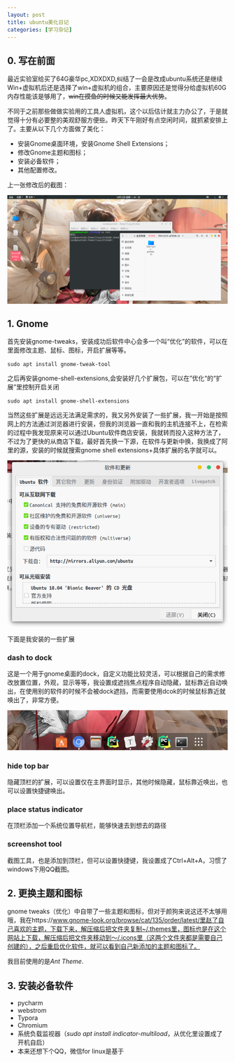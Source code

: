 ```yaml
---
layout: post
title: ubuntu美化日记
categories: [学习杂记]
---
```


## 0. 写在前面

最近实验室给买了64G豪华pc,XDXDXD,纠结了一会是改成ubuntu系统还是继续Win+虚拟机后还是选择了win+虚拟机的组合，主要原因还是觉得分给虚拟机60G内存性能该是够用了，~~win在摸鱼的时候又能发挥最大优势~~。

不同于之前那些做做实验用的工具人虚拟机，这个以后估计就主力办公了，于是就觉得十分有必要整的美观舒服方便些。昨天下午刚好有点空闲时间，就抓紧安排上了。主要从以下几个方面做了美化：

* 安装Gnome桌面环境，安装Gnome Shell Extensions；
* 修改Gnome主题和图标；
* 安装必备软件；
* 其他配置修改。

上一张修改后的截图：

![2020-10-12-01](/assets/2020-10-12-01.png)

## 1. Gnome

首先安装gnome-tweaks，安装成功后软件中心会多一个叫“优化”的软件，可以在里面修改主题、鼠标、图标，开启扩展等等。

```shell
sudo apt install gnome-tweak-tool
```

之后再安装gnome-shell-extensions,会安装好几个扩展包，可以在”优化“的“扩展”里控制开启关闭

```shell
sudo apt install gnome-shell-extensions
```

当然这些扩展是远远无法满足需求的，我又另外安装了一些扩展，我一开始是按照网上的方法通过浏览器进行安装，但我的浏览器一直和我的主机连接不上，在检索的过程中我发现原来可以通过Ubuntu软件商店安装，我就转而投入这种方法了，不过为了更快的从商店下载，最好首先换一下源，在软件与更新中换，我换成了阿里的源，安装的时候就搜索gnome shell extensions+具体扩展的名字就可以。

<img src="/assets/2020-10-12-02.png" alt="2020-10-12-02" style="zoom: 67%;" />

下面是我安装的一些扩展

### dash to dock

这是一个用于gnome桌面的dock，自定义功能比较灵活，可以根据自己的需求修改放置位置，外观，显示等等，我设置成遮挡焦点程序自动隐藏，鼠标靠近自动唤出，在使用别的软件的时候不会被dock遮挡，而需要使用dcok的时候鼠标靠近就唤出了，非常方便。

![2020-10-12-03](/assets/2020-10-12-03.png)

### hide top bar

隐藏顶栏的扩展，可以设置仅在主界面时显示，其他时候隐藏，鼠标靠近唤出，也可以设置快捷键唤出。

### place status indicator

在顶栏添加一个系统位置导航栏，能够快速去到想去的路径

### screenshot tool

截图工具，也是添加到顶栏，但可以设置快捷键，我设置成了Ctrl+Alt+A，习惯了windows下用QQ截图。

## 2. 更换主题和图标

gnome tweaks（优化）中自带了一些主题和图标，但对于颜狗来说这还不太够用哦，我在https://www.gnome-look.org/browse/cat/135/order/latest/里赵了自己喜欢的主题，下载下来，解压缩后把文件夹复制~/.themes里，图标也是在这个网站上下载，解压缩后把文件夹移动到～/.icons里（这两个文件夹都是需要自己创建的），之后重启优化软件，就可以看到自己新添加的主题和图标了。

我目前使用的是*Ant Theme*.

## 3. 安装必备软件

* pycharm 
* webstrom
* Typora 
* Chromium
* 系统负载监视器（*sudo apt install indicator-multiload*，从优化里设置成了开机自启）
* 本来还想下个QQ，微信for linux是基于

